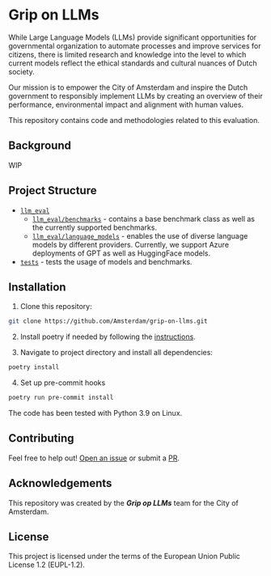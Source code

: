 # Grip on LLMs


While Large Language Models (LLMs) provide significant opportunities
for governmental organization to automate processes and improve services for citizens,
there is limited research and knowledge into the level to which
current models reflect the ethical standards and cultural nuances of Dutch society.

Our mission is to empower the City of Amsterdam and inspire the Dutch government
to responsibly implement LLMs by creating an overview of their
performance, environmental impact and alignment with human values.

This repository contains code and methodologies related to this evaluation.

## Background
WIP


## Project Structure

* [`llm_eval`](./llm_eval)
  * [`llm_eval/benchmarks`](./llm_eval/benchmarks) - 
    contains a base benchmark class as well as the currently supported benchmarks.
  * [`llm_eval/language_models`](./llm_eval/language_models) - 
    enables the use of diverse language models by different providers.
    Currently, we support Azure deployments of GPT as well as HuggingFace models.
* [`tests`](./tests) - tests the usage of models and benchmarks.

## Installation

1) Clone this repository:

```bash
git clone https://github.com/Amsterdam/grip-on-llms.git
```

2) Install poetry if needed by following the [instructions](https://python-poetry.org/docs/).

3) Navigate to project directory and install all dependencies:

```bash
poetry install
```
4) Set up pre-commit hooks
```bash
poetry run pre-commit install
```

The code has been tested with Python 3.9 on Linux.

## Contributing

Feel free to help out! [Open an issue](https://github.com/Amsterdam/grip-on-llms/issues) or submit a [PR](https://github.com/Amsterdam/grip-on-llms/pulls).


## Acknowledgements

This repository was created by the **_Grip op LLMs_** team for the City of Amsterdam.


## License 

This project is licensed under the terms of the European Union Public License 1.2 (EUPL-1.2).
